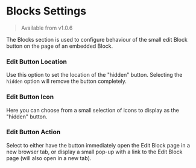 # Blocks Settings

> Available from v1.0.6

The Blocks section is used to configure behaviour of the small edit Block button on the page of an embedded Block.

### Edit Button Location

Use this option to set the location of the "hidden" button. Selecting the `hidden` option will remove the button completely.

### Edit Button Icon

Here you can choose from a small selection of icons to display as the "hidden" button.

### Edit Button Action

Select to either have the button immediately open the Edit Block page in a new browser tab, or display a small pop-up with a link to the Edit Block page (will also open in a new tab).
